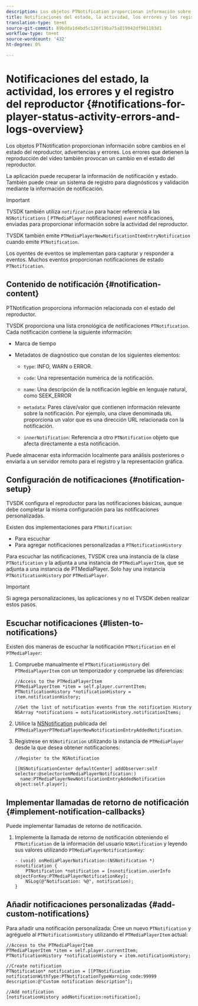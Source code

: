 ```yaml
---
description: Los objetos PTNotification proporcionan información sobre cambios en el estado del reproductor, advertencias y errores. Los errores que detienen la reproducción del vídeo también provocan un cambio en el estado del reproductor.
title: Notificaciones del estado, la actividad, los errores y los registros del reproductor
translation-type: tm+mt
source-git-commit: 89bdda1d4bd5c126f19ba75a819942df901183d1
workflow-type: tm+mt
source-wordcount: '432'
ht-degree: 0%

---
```



# Notificaciones del estado, la actividad, los errores y el registro del reproductor {#notifications-for-player-status-activity-errors-and-logs-overview}

Los objetos PTNotification proporcionan información sobre cambios en el estado del reproductor, advertencias y errores. Los errores que detienen la reproducción del vídeo también provocan un cambio en el estado del reproductor.

La aplicación puede recuperar la información de notificación y estado. También puede crear un sistema de registro para diagnósticos y validación mediante la información de notificación.

>[!IMPORTANT]
>
>TVSDK también utiliza *`notification`* para hacer referencia a las `NSNotifications` ( `PTMediaPlayer` notificaciones) *`event`* notificaciones, enviadas para proporcionar información sobre la actividad del reproductor.

TVSDK también emite `PTMediaPlayerNewNotificationItemEntryNotification` cuando emite `PTNotification`.

Los oyentes de eventos se implementan para capturar y responder a eventos. Muchos eventos proporcionan notificaciones de estado `PTNotification`.

## Contenido de notificación {#notification-content}

PTNotification proporciona información relacionada con el estado del reproductor.

TVSDK proporciona una lista cronológica de notificaciones `PTNotification`. Cada notificación contiene la siguiente información:

* Marca de tiempo
* Metadatos de diagnóstico que constan de los siguientes elementos:

   * `type`: INFO, WARN o ERROR.
   * `code`: Una representación numérica de la notificación.
   * `name`: Una descripción de la notificación legible en lenguaje natural, como SEEK_ERROR
   * `metadata`: Pares clave/valor que contienen información relevante sobre la notificación. Por ejemplo, una clave denominada `URL` proporciona un valor que es una dirección URL relacionada con la notificación.

   * `innerNotification`: Referencia a otro  `PTNotification` objeto que afecta directamente a esta notificación.

Puede almacenar esta información localmente para análisis posteriores o enviarla a un servidor remoto para el registro y la representación gráfica.

## Configuración de notificaciones {#notification-setup}

TVSDK configura el reproductor para las notificaciones básicas, aunque debe completar la misma configuración para las notificaciones personalizadas.

Existen dos implementaciones para `PTNotification`:

* Para escuchar
* Para agregar notificaciones personalizadas a `PTNotificationHistory`

Para escuchar las notificaciones, TVSDK crea una instancia de la clase `PTNotification` y la adjunta a una instancia de `PTMediaPlayerItem`, que se adjunta a una instancia de PTMediaPlayer. Solo hay una instancia `PTNotificationHistory` por `PTMediaPlayer`.

>[!IMPORTANT]
>
>Si agrega personalizaciones, las aplicaciones y no el TVSDK deben realizar estos pasos.

## Escuchar notificaciones {#listen-to-notifications}

Existen dos maneras de escuchar la notificación `PTNotification` en el `PTMediaPlayer`:

1. Compruebe manualmente el `PTNotificationHistory` del `PTMediaPlayerItem` con un temporizador y compruebe las diferencias:

   ```
   //Access to the PTMediaPlayerItem  
   PTMediaPlayerItem *item = self.player.currentItem; 
   PTNotificationHistory *notificationHistory = item.notificationHistory; 
   
   //Get the list of notification events from the notification History  
   NSArray *notifications = notificationHistory.notificationItems;
   ```

1. Utilice la [NSNotification](https://developer.apple.com/library/mac/%23documentation/Cocoa/Reference/Foundation/Classes/NSNotification_Class/Reference/Reference.html) publicada del `PTMediaPlayerPTMediaPlayerNewNotificationEntryAddedNotification`.
1. Regístrese en `NSNotification` utilizando la instancia de `PTMediaPlayer` desde la que desea obtener notificaciones:

   ```
   //Register to the NSNotification 
   
   [[NSNotificationCenter defaultCenter] addObserver:self selector:@selector(onMediaPlayerNotification:)  
     name:PTMediaPlayerNewNotificationEntryAddedNotification object:self.player];
   ```

## Implementar llamadas de retorno de notificación {#implement-notification-callbacks}

Puede implementar llamadas de retorno de notificación.

1. Implemente la llamada de retorno de notificación obteniendo el `PTNotification` de la información del usuario `NSNotification` y leyendo sus valores utilizando `PTMediaPlayerNotificationKey`:

   ```
   - (void) onMediaPlayerNotification:(NSNotification *) nsnotification { 
       PTNotification *notification = [nsnotification.userInfo objectForKey:PTMediaPlayerNotificationKey]; 
       NSLog(@"Notification: %@", notification); 
   }
   ```

## Añadir notificaciones personalizadas {#add-custom-notifications}

Para añadir una notificación personalizada:
Cree un nuevo `PTNotification` y agréguelo al `PTNotificationHistory` utilizando el `PTMediaPlayerItem` actual:

```
//Access to the PTMediaPlayerItem  
PTMediaPlayerItem *item = self.player.currentItem; 
PTNotificationHistory *notificationHistory = item.notificationHistory; 
 
//Create notification 
PTNotification* notification = [[PTNotification notificationWithType:PTNotificationTypeWarning code:99999 description:@"Custom notification description"]; 
 
//Add notification 
[notificationHistory addNotification:notification];
```
